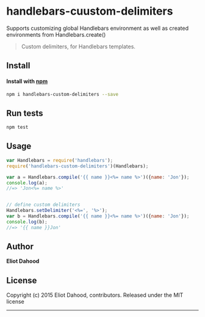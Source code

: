 # handlebars-cuustom-delimiters
  Supports customizing global Handlebars environment as well as created environments from Handlebars.create()


> Custom delimiters, for Handlebars templates.

## Install
#### Install with [npm](npmjs.org)

```bash
npm i handlebars-custom-delimiters --save
```

## Run tests

```bash
npm test
```

## Usage

```js
var Handlebars = require('handlebars');
require('handlebars-custom-delimiters')(Handlebars);

var a = Handlebars.compile('{{ name }}<%= name %>')({name: 'Jon'});
console.log(a);
//=> 'Jon<%= name %>'


// define custom delimiters
Handlebars.setDelimiter('<%=', '%>');
var b = Handlebars.compile('{{ name }}<%= name %>')({name: 'Jon'});
console.log(b);
//=> '{{ name }}Jon'
```

## Author
**Eliot Dahood**

## License
Copyright (c) 2015 Eliot Dahood, contributors.
Released under the MIT license

***